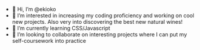 - 👋 Hi, I’m @ekioko
- 👀 I’m interested in increasing my coding proficiency and working on cool new projects. Also very into discovering the best new natural wines!
- 🌱 I’m currently learning CSS/Javascript
- 💞️ I’m looking to collaborate on interesting projects where I can put my self-coursework into practice


<!---
ekioko/ekioko is a ✨ special ✨ repository because its `README.md` (this file) appears on your GitHub profile.
You can click the Preview link to take a look at your changes.
--->
